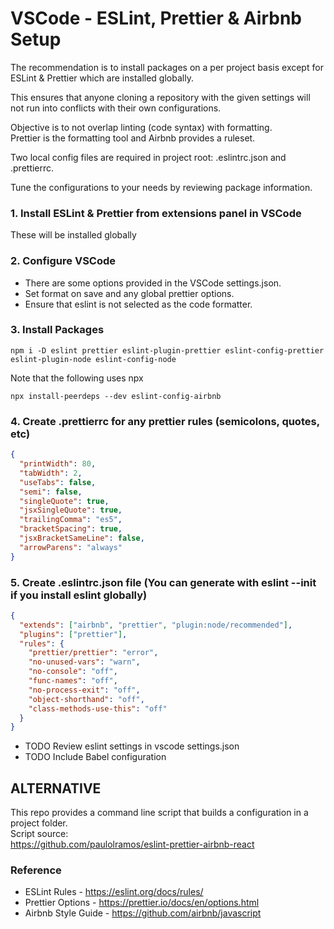 # VSCode - ESLint, Prettier & Airbnb Setup

The recommendation is to install packages on a per project basis except for ESLint & Prettier which are installed globally.<br>

This ensures that anyone cloning a repository with the given settings will not run into conflicts with their own configurations.<br>

Objective is to not overlap linting (code syntax) with formatting.<br>
Prettier is the formatting tool and Airbnb provides a ruleset.<br>

Two local config files are required in project root: .eslintrc.json and .prettierrc.<br>

Tune the configurations to your needs by reviewing package information.

### 1. Install ESLint & Prettier from extensions panel in VSCode<br>

These will be installed globally

### 2. Configure VSCode

- There are some options provided in the VSCode settings.json.
- Set format on save and any global prettier options.
- Ensure that eslint is not selected as the code formatter.

### 3. Install Packages

```
npm i -D eslint prettier eslint-plugin-prettier eslint-config-prettier eslint-plugin-node eslint-config-node
```

Note that the following uses npx

```
npx install-peerdeps --dev eslint-config-airbnb
```

### 4. Create .prettierrc for any prettier rules (semicolons, quotes, etc)

```json
{
  "printWidth": 80,
  "tabWidth": 2,
  "useTabs": false,
  "semi": false,
  "singleQuote": true,
  "jsxSingleQuote": true,
  "trailingComma": "es5",
  "bracketSpacing": true,
  "jsxBracketSameLine": false,
  "arrowParens": "always"
}
```

### 5. Create .eslintrc.json file (You can generate with eslint --init if you install eslint globally)

```json
{
  "extends": ["airbnb", "prettier", "plugin:node/recommended"],
  "plugins": ["prettier"],
  "rules": {
    "prettier/prettier": "error",
    "no-unused-vars": "warn",
    "no-console": "off",
    "func-names": "off",
    "no-process-exit": "off",
    "object-shorthand": "off",
    "class-methods-use-this": "off"
  }
}
```

- TODO Review eslint settings in vscode settings.json
- TODO Include Babel configuration

## ALTERNATIVE

This repo provides a command line script that builds a configuration in a project folder.<br>
Script source:<br>
https://github.com/paulolramos/eslint-prettier-airbnb-react

### Reference

- ESLint Rules - https://eslint.org/docs/rules/
- Prettier Options - https://prettier.io/docs/en/options.html
- Airbnb Style Guide - https://github.com/airbnb/javascript
